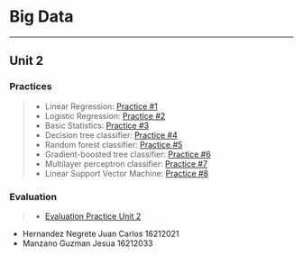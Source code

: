 # Big Data
_____
## Unit 2

### Practices

> * Linear Regression: [Practice #1](https://github.com/JesuaMG/BigData/blob/Unit_2/Unit2/Practices/Practice1/README.md)
> * Logistic Regression: [Practice #2]()
> * Basic Statistics: [Practice #3]()
> * Decision tree classifier: [Practice #4]()
> * Random forest classifier: [Practice #5]()
> * Gradient-boosted tree classifier: [Practice #6]()
> * Multilayer perceptron classifier: [Practice #7]()
> * Linear Support Vector Machine: [Practice #8]()

### Evaluation
> * [Evaluation Practice Unit 2]()

- Hernandez Negrete Juan Carlos 16212021
- Manzano Guzman Jesua 16212033
